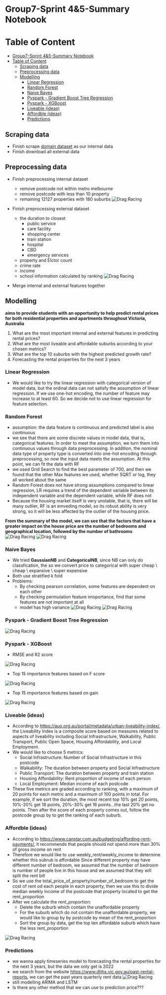 # Group7-Sprint 4&5-Summary Notebook

# Table of Content
- [Group7-Sprint 4&5-Summary Notebook](#group7-sprint-45-summary-notebook)
- [Table of Content](#table-of-content)
  - [Scraping data](#scraping-data)
  - [Preprocessing data](#preprocessing-data)
  - [Modelling](#modelling)
    - [Linear Regression](#linear-regression)
    - [Random Forest](#random-forest)
    - [Naive Bayes](#naive-bayes)
    - [Pyspark - Gradient Boost Tree Regression](#pyspark---gradient-boost-tree-regression)
    - [Pyspark - XGBoost](#pyspark---xgboost)
    - [Liveable (ideas)](#liveable-ideas)
    - [Affordble (ideas)](#affordble-ideas)
    - [Predictions](#predictions)


## Scraping data
  - Finish scrape [domain dataset]('https://www.domain.com.au/') as our internal data
  - Finish download all external data

## Preprocessing data
  - Finish preprocessing internal dataset
    - remove postcode not within metro melbourne 
    - remove postcode with less than 10 property
    - remaining 12127 properties with 180 suburbs
![Drag Racing](../plots/meeting_minutes/sprint4-sample.jpeg)

  - Finish preprocessing external dataset
    - the duration to closest
      - public service
      - care facility
      - shopping center
      - train station
      - hospital
      - CBD
      - emergency services
    - property and Elctor count
    - crime rate
    - income
    - school information calculated by ranking
![Drag Racing](../plots/meeting_minutes/summary-internal-features.png)

  - Merge internal and external features together


## Modelling 
**aims to provide students with an opportunity to help predict rental prices for both residential properties and apartments throughout Victoria, Australia**

1. What are the most important internal and external features in predicting rental prices?
2. What are the most liveable and affordable suburbs according to your chosen metrics?
3. What are the top 10 suburbs with the highest predicted growth rate?
4. Forecasting the rental properties for the next 3 years


### Linear Regression
  - We would like to try the linear regression with categorical version of model data, but the ordinal data can not satisfy the assumption of linear regression. If we use one-hot encoding, the number of feature may increase to at least 60. So we decide not to use linear regression for feature selection.

### Random Forest
  - assumption: the data feature is continuous and predicted label is also continuous
  - we see that there are some discrete values in model data, that is, categorical features. In order to meet the assumption, we turn them into continuous values through data preprocessing. In addition, the nominal data type of property type is converted into one-hot encoding through preprocessing, so now the input data meets the assumption. At this point, we can fit the data with RF
  - we used Grid Search to find the best parameter of 700, and then we found that the other Max features we used, whether SQRT or log, they all worked about the same
  - Random Forest does not have strong assumptions compared to linear regression, LR requires a trend of the dependent variable between its independent variable and the dependent variable, while RF does not
  - Because the housing market itself is very unstable, that is, there will be many outlier, RF is an emveding model, so its robust ability is very strong, so it will be less affected by the outlier of the housing price.

**From the summary of the model, we can see that the factors that have a greater impact on the house price are the number of bedrooms and geographical location, followed by the number of bathrooms**
![Drag Racing](../plots/meeting_minutes/summary-rf.png)
![Drag Racing](../plots/meeting_minutes/summary-rf-1.png)

### Naive Bayes
   - We tried **GaussianNB** and **CategoricalNB**, since NB can only do classfication, the so we convert price to categorical with super cheap \ cheap \ expansive \ super expensive
   - Both use stratified k fold
   - Problems:
     - By checking pearson correlation, some features are dependent on each other
     - By checking permutation feature imoportance, find that some features are not important at all
     - model has high variance
![Drag Racing](../plots/meeting_minutes/summary-nb-1.png)
![Drag Racing](../plots/meeting_minutes/summary-nb-2.png)

### Pyspark - Gradient Boost Tree Regression
![Drag Racing](../plots/meeting_minutes/summary-gbt.png)

### Pyspark - XGBoost
   - RMSE and R2 score

![Drag Racing](../plots/meeting_minutes/summary-xgb-1.png)
   - Top 15 importance features based on F score

![Drag Racing](../plots/meeting_minutes/summary-xgb-2.png)
   - Top 15 importance features based on gain

![Drag Racing](../plots/meeting_minutes/summary-xgb-3.png)

### Liveable (ideas)
   - According to https://auo.org.au/portal/metadata/urban-liveability-index/, the Liveability Index is a composite score based on measures related to aspects of liveability including Social Infrastructure, Walkability, Public Transport, Public Open Space, Housing Affordability, and Local Employment.
   - We would like to choose 5 metrics:
     - Social Infrastructure: Number of Social Infrastructure in this postcode
     - Walkability: The duration between property and Social Infrastructure
     - Public Transport: The duration between property and train station
     - Housing Affordability: Rent proportion of income of each person
     - Local Employment: Median income of each postcode
   - These five metrics are graded according to ranking, with a maximum of 20 points for each metric and a maximum of 100 points in total. For example, if we sort the duration, the most recent top 10% get 20 points, 10%-20% get 18 points, 20%-30% get 16 points...the last 20% get no points. Then after the score of each property comes out, follow the postcode group by to get the ranking of each suburb.

### Affordble (ideas)
   - According to https://www.canstar.com.au/budgeting/affording-rent-payments/, it recommends that people should not spend more than 30% of gross income on rent
   - Therefore we would like to use weekly_rent/weekly_income to determine whether this subrub is affordable Since different property may have different number of bedroom, we assumed that the number of bedroom is number of people live in this house and we assumed that they will split the rent bill
   - So we use the total_price_of_property/number_of_bedroom to get the cost of rent od each people in each property, then we use this to divide median weekly income of the postcode that property located to get the rent_proportion
   - After we calculate the rent_proportion:
     - Delete the suburb which contain the unaffordable property
     - For the suburb which do not contain the unaffordable property, we would like to group by by postcode by mean of the rent_proportion
     - Sort the group by data, get the top ten affordable suburb which have the less rent_proportion

![Drag Racing](../plots/meeting_minutes/summary-affordable.jpeg)

### Predictions
   - we wanna apply timeseries model to forecasting the rental properties for the next 3 years, but the data we only get is 2022
   - we search from the website https://www.dhhs.vic.gov.au/past-rental-reports, we can get the past years quarterly rent data
![Drag Racing](../plots/meeting_minutes/summary-timeseries.png)
   - still modelling ARIMA and LSTM
   - Is there any other method that we can use to prediction price???